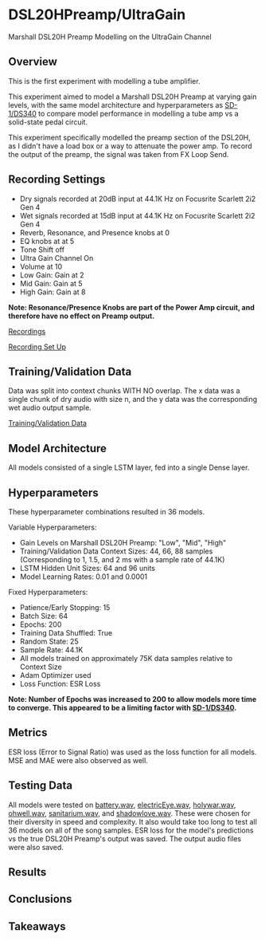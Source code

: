 # DSL20HPreamp/UltraGain
Marshall DSL20H Preamp Modelling on the UltraGain Channel

## Overview
This is the first experiment with modelling a tube amplifier. 

This experiment aimed to model a Marshall DSL20H Preamp at varying gain levels, with the same model architecture and hyperparameters as [SD-1/DS340](../../../WriteUps/SD-1/DS340/README.md) to compare model performance in modelling a tube amp vs a solid-state pedal circuit.

This experiment specifically modelled the preamp section of the DSL20H, as I didn't have a load box or a way to attenuate the power amp. To record the output of the preamp, the signal was taken from FX Loop Send.

## Recording Settings
- Dry signals recorded at 20dB input at 44.1K Hz on Focusrite Scarlett 2i2 Gen 4
- Wet signals recorded at 15dB input at 44.1K Hz on Focusrite Scarlett 2i2 Gen 4
- Reverb, Resonance, and Presence knobs at 0
- EQ knobs at at 5
- Tone Shift off
- Ultra Gain Channel On
- Volume at 10
- Low Gain: Gain at 2
- Mid Gain: Gain at 5
- High Gain: Gain at 8

**Note: Resonance/Presence Knobs are part of the Power Amp circuit, and therefore have no effect on Preamp output.**

[Recordings](../../../Data/DSL20HPreamp/UltraGain)

[Recording Set Up](../../../DataGeneration)

## Training/Validation Data
Data was split into context chunks WITH NO overlap. The x data was a single chunk of dry audio with size n, and the y data was the corresponding wet audio output sample.

[Training/Validation Data](../../../TrainValPickles/DSL20HPreamp/UltraGain)

## Model Architecture
All models consisted of a single LSTM layer, fed into a single Dense layer.

## Hyperparameters
These hyperparameter combinations resulted in 36 models. 

Variable Hyperparameters:
  - Gain Levels on Marshall DSL20H Preamp: "Low", "Mid", "High"
  - Training/Validation Data Context Sizes: 44, 66, 88 samples (Corresponding to 1, 1.5, and 2 ms with a sample rate of 44.1K)
  - LSTM Hidden Unit Sizes: 64 and 96 units
  - Model Learning Rates: 0.01 and 0.0001

Fixed Hyperparameters:
  - Patience/Early Stopping: 15
  - Batch Size: 64
  - Epochs: 200
  - Training Data Shuffled: True
  - Random State: 25
  - Sample Rate: 44.1K
  - All models trained on approximately 75K data samples relative to Context Size
  - Adam Optimizer used
  - Loss Function: ESR Loss

**Note: Number of Epochs was increased to 200 to allow models more time to converge. This appeared to be a limiting factor with [SD-1/DS340](../../../WriteUps/SD-1/DS340/README.md).**

## Metrics
ESR loss (Error to Signal Ratio) was used as the loss function for all models. MSE and MAE were also observed as well.

## Testing Data
All models were tested on [battery.wav](../../../Data/Inputs/battery.wav), [electricEye.wav](../../../Data/Inputs/electricEye.wav), [holywar.wav](../../../Data/Inputs/holywar.wav), [ohwell.wav](../../../Data/Inputs/ohwell.wav), [sanitarium.wav](../../../Data/Inputs/sanitarium.wav), and [shadowlove.wav](../../../Data/Inputs/shadowlove.wav). These were chosen for their diversity in speed and complexity. It also would take too long to test all 36 models on all of the song samples. ESR loss for the model's predictions vs the true DSL20H Preamp's output was saved. The output audio files were also saved.

## Results

## Conclusions

## Takeaways
